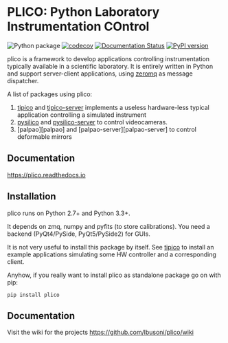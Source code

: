 # PLICO: Python Laboratory Instrumentation COntrol

 ![Python package](https://github.com/ArcetriAdaptiveOptics/plico/workflows/Python%20package/badge.svg)
 [![codecov](https://codecov.io/gh/ArcetriAdaptiveOptics/plico/branch/master/graph/badge.svg?token=04PRSBMW11)](https://codecov.io/gh/ArcetriAdaptiveOptics/plico)
 [![Documentation Status](https://readthedocs.org/projects/plico/badge/?version=latest)](https://plico.readthedocs.io/en/latest/?badge=latest)
 [![PyPI version][pypiversion]][pypiversionlink]



plico is a framework to develop applications controlling instrumentation typically available in a scientific laboratory.
It is entirely written in Python and support server-client applications, using [zeromq][zmq] as message dispatcher.



A list of packages using plico:
   1. [tipico][tipico] and [tipico-server][tipico-server] implements a useless hardware-less typical application controlling a simulated instrument
   1. [pysilico][pysilico] and [pysilico-server][pysilico-server] to control videocameras.
   1. [palpao][palpao] and [palpao-server][palpao-server] to control deformable mirrors


## Documentation

https://plico.readthedocs.io




## Installation

plico runs on Python 2.7+ and Python 3.3+. 

It depends on zmq, numpy and pyfits (to store calibrations). You need a backend (PyQt4/PySide, PyQt5/PySide2) for GUIs.

It is not very useful to install this package by itself. See [tipico][tipico] to install an example applications simulating some HW controller and a corresponding client. 

Anyhow, if you really want to install plico as standalone package go on with pip:

```
pip install plico
```

## Documentation
Visit the wiki for the projects https://github.com/lbusoni/plico/wiki




[zmq]: http://zeromq.org
[plico]: https://github.com/ArcetriAdaptiveOptics/plico
[tipico]: https://github.com/ArcetriAdaptiveOptics/tipico
[tipico-server]: https://github.com/ArcetriAdaptiveOptics/tipico_server
[pysilico]: https://github.com/ArcetriAdaptiveOptics/pysilico
[pysilico-server]: https://github.com/ArcetriAdaptiveOptics/pysilico_server
[travis]: https://travis-ci.com/ArcetriAdaptiveOptics/palpao.svg?branch=master "go to travis"
[travislink]: https://travis-ci.com/ArcetriAdaptiveOptics/plico
[coveralls]: https://coveralls.io/repos/github/ArcetriAdaptiveOptics/plico/badge.svg?branch=master "go to coveralls"
[coverallslink]: https://coveralls.io/github/ArcetriAdaptiveOptics/plico
[pypiversion]: https://badge.fury.io/py/plico.svg
[pypiversionlink]: https://badge.fury.io/py/plico

